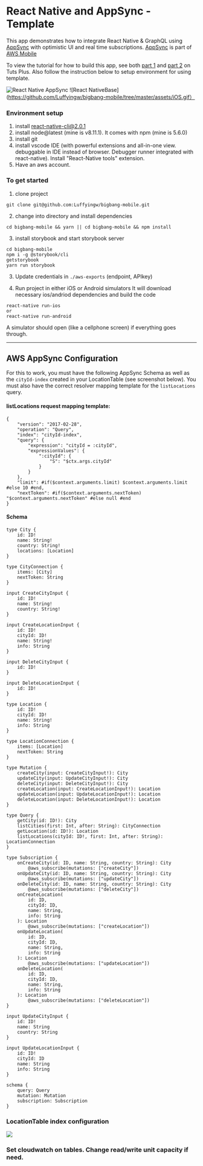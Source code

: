 # React Native and AppSync - Template

This app demonstrates how to integrate React Native & GraphQL using [AppSync](https://aws.amazon.com/appsync/) with optimistic UI and real time subscriptions.
[AppSync](https://aws.amazon.com/appsync/) is part of [AWS Mobile](https://aws.amazon.com/mobile/)

To view the tutorial for how to build this app, see both [part 1](https://code.tutsplus.com/tutorials/code-an-app-with-graphql-and-react-native--cms-30511) and [part 2](https://code.tutsplus.com/tutorials/code-an-app-with-graphql-react-native-and-aws-appsync-the-app--cms-30569) on Tuts Plus. Also follow the instruction below to setup environment for using template.

![React Native AppSync](https://i.imgur.com/X3zmWGS.jpg)
![React NativeBase](https://github.com/Luffyingw/bigbang-mobile/tree/master/assets/iOS.gif）

### Environment setup
1. install react-native-cli@2.0.1
2. install node@latest (mine is v8.11.1). It comes with npm (mine is 5.6.0)
3. install git
4. install vscode IDE (with powerful extensions and all-in-one view. debuggable in IDE instead of browser. Debugger runner integrated with react-native). Install "React-Native tools" extension.
5. Have an aws account.


### To get started    

1. clone project    

```
git clone git@github.com:Luffyingw/bigbang-mobile.git
```

2. change into directory and install dependencies    

```
cd bigbang-mobile && yarn || cd bigbang-mobile && npm install
```

3. install storybook and start storybook server
```
cd bigbang-mobile
npm i -g @storybook/cli
getstorybook
yarn run storybook
```

3. Update credentials in `./aws-exports` (endpoint, APIkey)   

4. Run project in either iOS or Android simulators 
It will download necessary ios/andriod dependencies and build the code
```
react-native run-ios 
or
react-native run-android
```
A simulator should open (like a cellphone screen) if everything goes through.


___



## AWS AppSync Configuration   

For this to work, you must have the following AppSync Schema as well as the `cityId-index` created in your LocationTable (see screenshot below). You must also have the correct resolver mapping template for the `listLocations` query.

#### listLocations request mapping template:    

```
{
    "version": "2017-02-28",
    "operation": "Query",
    "index": "cityId-index",
    "query": {
        "expression": "cityId = :cityId",
        "expressionValues": {
            ":cityId": {
                "S": "$ctx.args.cityId"
            }
        }
    },
    "limit": #if($context.arguments.limit) $context.arguments.limit #else 10 #end,
    "nextToken": #if($context.arguments.nextToken) "$context.arguments.nextToken" #else null #end
}
```

#### Schema    

```
type City {
	id: ID!
	name: String!
	country: String!
	locations: [Location]
}

type CityConnection {
	items: [City]
	nextToken: String
}

input CreateCityInput {
	id: ID!
	name: String!
	country: String!
}

input CreateLocationInput {
	id: ID!
	cityId: ID!
	name: String!
	info: String
}

input DeleteCityInput {
	id: ID!
}

input DeleteLocationInput {
	id: ID!
}

type Location {
	id: ID!
	cityId: ID!
	name: String!
	info: String
}

type LocationConnection {
	items: [Location]
	nextToken: String
}

type Mutation {
	createCity(input: CreateCityInput!): City
	updateCity(input: UpdateCityInput!): City
	deleteCity(input: DeleteCityInput!): City
	createLocation(input: CreateLocationInput!): Location
	updateLocation(input: UpdateLocationInput!): Location
	deleteLocation(input: DeleteLocationInput!): Location
}

type Query {
	getCity(id: ID!): City
	listCities(first: Int, after: String): CityConnection
	getLocation(id: ID!): Location
	listLocations(cityId: ID!, first: Int, after: String): LocationConnection
}

type Subscription {
	onCreateCity(id: ID, name: String, country: String): City
		@aws_subscribe(mutations: ["createCity"])
	onUpdateCity(id: ID, name: String, country: String): City
		@aws_subscribe(mutations: ["updateCity"])
	onDeleteCity(id: ID, name: String, country: String): City
		@aws_subscribe(mutations: ["deleteCity"])
	onCreateLocation(
		id: ID,
		cityId: ID,
		name: String,
		info: String
	): Location
		@aws_subscribe(mutations: ["createLocation"])
	onUpdateLocation(
		id: ID,
		cityId: ID,
		name: String,
		info: String
	): Location
		@aws_subscribe(mutations: ["updateLocation"])
	onDeleteLocation(
		id: ID,
		cityId: ID,
		name: String,
		info: String
	): Location
		@aws_subscribe(mutations: ["deleteLocation"])
}

input UpdateCityInput {
	id: ID!
	name: String
	country: String
}

input UpdateLocationInput {
	id: ID!
	cityId: ID
	name: String
	info: String
}

schema {
	query: Query
	mutation: Mutation
	subscription: Subscription
}
```

### LocationTable index configuration

![](https://i.imgur.com/W05xPFo.png)

### Set cloudwatch on tables. Change read/write unit capacity if need.
